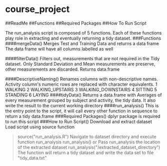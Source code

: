# course_project
##ReadMe
##Functions
##Required Packages
##How To Run Script
 
The run_analysis script is composed of 5 functions. Each of these functions
play role in extracting and eventually returning a tidy dataset.
###Functions
####mergeData()
Merges Test and Training Data and returns a data frame
The data frame will have all columns labelled as well

####filterData()
Filters out, measurements that are not required in the Tidy dataset. 
Only Standard Deviation and Mean measurements are preserve, 
other measurements are discarded. 
Returns data.frame

####DescriptiveNaming()
Renames columns with non-descriptive names. Activity column's 
numeric rows are replaced with character equivalents. 
1 WALKING
2 WALKING_UPSTAIRS
3 WALKING_DOWNSTAIRS
4 SITTING
5 STANDING
6 LAYING
####tidyData()
Returns a data.frame with Averages of every measurement grouped by subject and activity, the tidy data.
It also write the result to the current working directory
####run_analysis()
This is the entry point to the script, it will call every other function in sequence to return a tidy data.frame
###Required Packages()
dplyr package is required to run this script
###How to Run Script()
Download and extract dataset
Load script using source function
>source("run_analysis.R")
Navigate to dataset directory and execute function run_analysis
>run_analysis()
or
Pass run_analysis the location of the extracted dataset
>run_analysis("/extracted_dataset_directory")
The function will return a tidy dataset and write the data set to file "tidy_data.txt"
